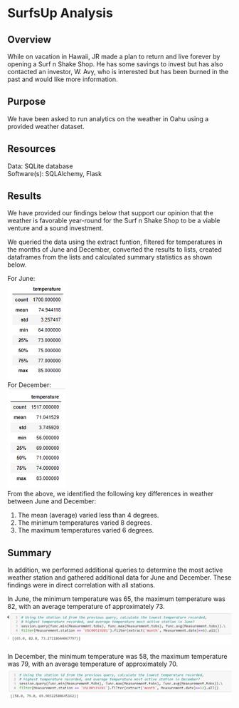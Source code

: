 # SurfsUp Analysis
## Overview
While on vacation in Hawaii, JR made a plan to return and live forever by opening a Surf n Shake Shop.  He has some savings to invest but has also contacted an investor, W. Avy, who is interested but has been burned in the past and would like more information.
## Purpose
We have been asked to run analytics on the weather in Oahu using a provided weather dataset.
## Resources
Data:  SQLite database<br/>
Software(s):  SQLAlchemy, Flask
## Results
We have provided our findings below that support our opinion that the weather is favorable year-round for the Surf n Shake Shop to be a viable venture and a sound investment.

We queried the data using the extract funtion, filtered for temperatures in the months of June and December, converted the results to lists, created dataframes from the lists and calculated summary statistics as shown below.<br/>

For June:<br/>
![](June_statistics.png)<br/>
For December:<br/>
![](Dec_statistics.png)<br/>
From the above, we identified the following key differences in weather between June and December:
1.  The mean (average) varied less than 4 degrees.
2.  The minimum temperatures varied 8 degrees.
3.  The maximum temperatures varied 6 degrees.

## Summary
In addition, we performed additional queries to determine the most active weather station and gathered additional data for June and December.  These findings were in direct correlation with all stations.

In June, the minimum temperature was 65, the maximum temperature was 82, with an average temperature of approximately 73.
![](June_station_temps.png)<br/>

In December, the minimum temperature was 58, the maximum temperature was 79, with an average temperature of approximately 70.
![](Dec_station_temps.png)<br/>
